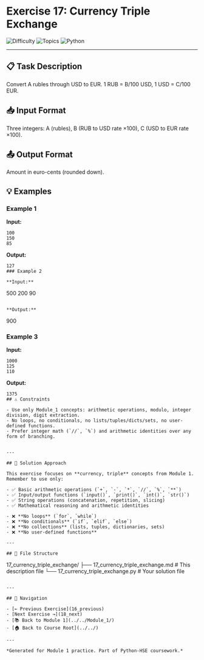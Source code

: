 # Exercise 17: Currency Triple Exchange

![Difficulty](https://img.shields.io/badge/Difficulty-Module%201-green)
![Topics](https://img.shields.io/badge/Topics-currency%2C%20triple-blue)
![Python](https://img.shields.io/badge/Python-Module%201%20Concepts-yellow)

---

## 📋 Task Description

Convert A rubles through USD to EUR. 1 RUB = B/100 USD, 1 USD = C/100 EUR.
## 📥 Input Format

Three integers: A (rubles), B (RUB to USD rate ×100), C (USD to EUR rate ×100).
## 📤 Output Format

Amount in euro-cents (rounded down).
## 💡 Examples

### Example 1

**Input:**
```
100
150
85
```

**Output:**
```
127
### Example 2

**Input:**
```
500
200
90
```

**Output:**
```
900
### Example 3

**Input:**
```
1000
125
110
```

**Output:**
```
1375
## ⚠️ Constraints

- Use only Module_1 concepts: arithmetic operations, modulo, integer division, digit extraction.
- No loops, no conditionals, no lists/tuples/dicts/sets, no user-defined functions.
- Prefer integer math (`//`, `%`) and arithmetic identities over any form of branching.


---

## 🎯 Solution Approach

This exercise focuses on **currency, triple** concepts from Module 1. Remember to use only:

- ✅ Basic arithmetic operations (`+`, `-`, `*`, `//`, `%`, `**`)
- ✅ Input/output functions (`input()`, `print()`, `int()`, `str()`)
- ✅ String operations (concatenation, repetition, slicing)
- ✅ Mathematical reasoning and arithmetic identities

- ❌ **No loops** (`for`, `while`)
- ❌ **No conditionals** (`if`, `elif`, `else`)
- ❌ **No collections** (lists, tuples, dictionaries, sets)
- ❌ **No user-defined functions**

---

## 📁 File Structure
```
17_currency_triple_exchange/
├── 17_currency_triple_exchange.md     # This description file
└── 17_currency_triple_exchange.py     # Your solution file
```

---

## 🔗 Navigation

- [← Previous Exercise](16_previous) 
- [Next Exercise →](18_next)
- [📚 Back to Module 1](../../Module_1/)
- [🏠 Back to Course Root](../../)

---

*Generated for Module 1 practice. Part of Python-HSE coursework.*
